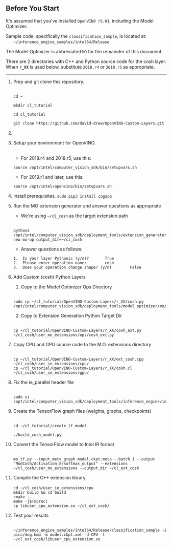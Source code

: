 

## Before You Start
It's assumed that you've installed `OpenVINO r5.01`, including the Model Optimizer.  

Sample code, specifically the `classification_sample`, is located at:<br>
&nbsp;&nbsp;&nbsp;&nbsp;&nbsp;&nbsp;`~/inference_engine_samples/intel64/Release`<br>

The Model Optimizer is abbreviated `MO` for the remainder of this document.

There are 2 directories with C++ and Python source code for the cosh layer. When <b>`r_XX`</b> is used below, substitute `2018.r4` or `2018.r5` as appropriate.

---

1. Prep and git clone this repository.<br><br>
    ```
    cd ~
    ```
    ```
    mkdir cl_tutorial
    ```
    ```
    cd cl_tutorial
    ```
    ```
    git clone https://github.com/david-drew/OpenVINO-Custom-Layers.git
    ```
2. 

2. Setup your environment for OpenVINO.<br><br>
    * For 2018.r4 and 2018.r5, use this:
    ```
    source /opt/intel/computer_vision_sdk/bin/setupvars.sh 
    ```
    * For 2019.r1 and later, use this:
    ```
    source /opt/intel/openvino/bin/setupvars.sh 
    ```
3. Install prerequisites.
    `sudo pip3 install cogapp`

3. Run the MO extension generator and answer questions as appropriate 
    * We're using `~/cl_cosh` as the target extension path<br><br>
    ```
    python3 /opt/intel/computer_vision_sdk/deployment_tools/extension_generator/extgen.py new mo-op output_dir=~/cl_cosh
    ```
    * Answer questions as follows:
    ```
    1.  Is your layer Pythonic (y/n)?       True
    2.  Please enter operation name:        cosh
    3.  Does your operation change shape? (y/n)        False
    ```

4. Add Custom (cosh) Python Layers
    1. Copy to the Model Optimizer Ops Directory<br><br>
    ```
    sudo cp ~/cl_tutorial/OpenVINO-Custom-Layers/r_XX/cosh.py /opt/intel/computer_vision_sdk/deployment_tools/model_optimizer/mo/ops/
    ```

    2. Copy to Extension Generation Python Target Dir<br><br>
    ```
    cp ~/cl_tutorial/OpenVINO-Custom-Layers/r_XX/cosh_ext.py ~/cl_cosh/user_mo_extensions/ops/cosh_ext.py
    ```

5. Copy CPU and GPU source code to the M.O. extensions directory<br><br>
    ```
    cp ~/cl_tutorial/OpenVINO-Custom-Layers/r_XX/ext_cosh.cpp ~/cl_cosh/user_ie_extensions/cpu/
    cp ~/cl_tutorial/OpenVINO-Custom-Layers/r_XX/cosh.cl ~/cl_cosh/user_ie_extensions/gpu/
    ```

6. Fix the ie_parallel header file<br><br>
    ```
    sudo vi /opt/intel/computer_vision_sdk/deployment_tools/inference_engine/include/ie_parallel.hpp
    ```

7. Create the TensorFlow graph files (weights, graphs, checkpoints)<br><br>
    ```
    cd ~/cl_tutorial/create_tf_model
    ```
    ```
    ./build_cosh_model.py
    ```

8. Convert the TensorFlow model to Intel IR format<br><br>
    ```
    mo_tf.py --input_meta_graph model.ckpt.meta --batch 1 --output "ModCosh/Activation_8/softmax_output" --extensions ~/cl_cosh/user_mo_extensions --output_dir ~/cl_ext_cosh
    ```

9. Compile the C++ extension library<br><br>
    ```cd ~/cl_cosh/user_ie_extensions/cpu```<br>
    ```mkdir build && cd build```<br>
    ```cmake ..```<br>
    ```make -j$(nproc)```<br>
    ```cp libuser_cpu_extension.so ~/cl_ext_cosh/```<br>

10. Test your results<br><br>
    ```
    ~/inference_engine_samples/intel64/Release/classification_sample -i pics/dog.bmp -m model.ckpt.xml -d CPU -l ~/cl_ext_cosh/libuser_cpu_extension.so 
    ```

